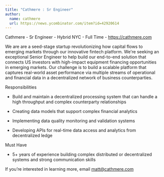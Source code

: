 ```yaml
---
title: "Cathmere : Sr Engineer"
author:
  name: cathmere
  url: https://news.ycombinator.com/item?id=42920614
---
```

Cathmere - Sr Engineer - Hybrid NYC - Full Time - <a href="https:&#x2F;&#x2F;cathmere.com" rel="nofollow">https:&#x2F;&#x2F;cathmere.com</a>

We are are a seed-stage startup revolutionizing how capital flows to emerging markets through our innovative fintech platform. We&#x27;re seeking an exceptional Senior Engineer to help build our end-to-end solution that connects US investors with high-impact equipment financing opportunities in emerging markets. Our challenge is to build a scalable platform that captures real-world asset performance via multiple streams of operational and financial data in a decentralized network of business counterparties.

Responsibilities

- Build and maintain a decentralized processing system that can handle a high throughput and complex counterparty relationships

- Creating data models that support complex financial analytics

- Implementing data quality monitoring and validation systems

- Developing APIs for real-time data access and analytics from decentralized ledge

Must Have

- 5+ years of experience building complex distributed or decentralized systems and strong communication skills

If you’re interested in learning more, email matt@cathmere.com
<JobApplication />
